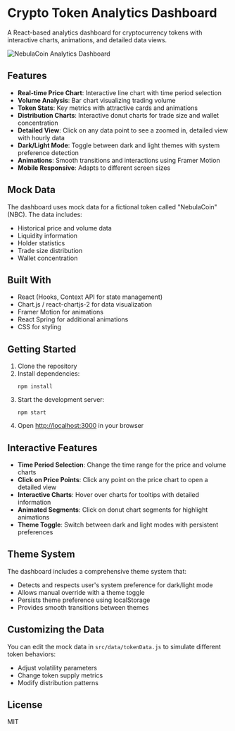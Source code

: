 # Crypto Token Analytics Dashboard

A React-based analytics dashboard for cryptocurrency tokens with interactive charts, animations, and detailed data views.

![NebulaCoin Analytics Dashboard](https://placeholder.co/1200x800?text=NebulaCoin+Analytics)

## Features

- **Real-time Price Chart**: Interactive line chart with time period selection
- **Volume Analysis**: Bar chart visualizing trading volume
- **Token Stats**: Key metrics with attractive cards and animations
- **Distribution Charts**: Interactive donut charts for trade size and wallet concentration
- **Detailed View**: Click on any data point to see a zoomed in, detailed view with hourly data
- **Dark/Light Mode**: Toggle between dark and light themes with system preference detection
- **Animations**: Smooth transitions and interactions using Framer Motion
- **Mobile Responsive**: Adapts to different screen sizes

## Mock Data

The dashboard uses mock data for a fictional token called "NebulaCoin" (NBC). The data includes:

- Historical price and volume data
- Liquidity information
- Holder statistics
- Trade size distribution
- Wallet concentration

## Built With

- React (Hooks, Context API for state management)
- Chart.js / react-chartjs-2 for data visualization
- Framer Motion for animations
- React Spring for additional animations
- CSS for styling

## Getting Started

1. Clone the repository
2. Install dependencies:
   ```
   npm install
   ```
3. Start the development server:
   ```
   npm start
   ```
4. Open [http://localhost:3000](http://localhost:3000) in your browser

## Interactive Features

- **Time Period Selection**: Change the time range for the price and volume charts
- **Click on Price Points**: Click any point on the price chart to open a detailed view
- **Interactive Charts**: Hover over charts for tooltips with detailed information
- **Animated Segments**: Click on donut chart segments for highlight animations
- **Theme Toggle**: Switch between dark and light modes with persistent preferences

## Theme System

The dashboard includes a comprehensive theme system that:
- Detects and respects user's system preference for dark/light mode
- Allows manual override with a theme toggle
- Persists theme preference using localStorage
- Provides smooth transitions between themes

## Customizing the Data

You can edit the mock data in `src/data/tokenData.js` to simulate different token behaviors:

- Adjust volatility parameters
- Change token supply metrics
- Modify distribution patterns

## License

MIT